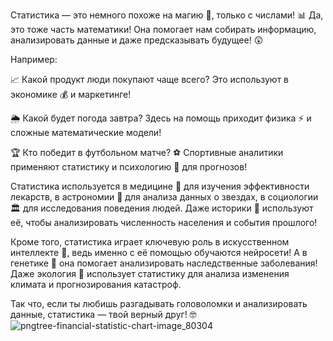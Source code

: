 Статистика — это немного похоже на магию 🔮, только с числами! 📊 Да, это тоже часть математики! Она помогает нам собирать информацию, анализировать данные и даже предсказывать будущее! 😲

Например:

📈 Какой продукт люди покупают чаще всего? Это используют в экономике 💰 и маркетинге!

🌦️ Какой будет погода завтра? Здесь на помощь приходит физика ⚡ и сложные математические модели!

🏆 Кто победит в футбольном матче? ⚽ Спортивные аналитики применяют статистику и психологию 🧠 для прогнозов!

Статистика используется в медицине 🏥 для изучения эффективности лекарств, в астрономии 🌌 для анализа данных о звездах, в социологии 🏛️ для исследования поведения людей. Даже историки 📜 используют её, чтобы анализировать численность населения и события прошлого!

Кроме того, статистика играет ключевую роль в искусственном интеллекте 🤖, ведь именно с её помощью обучаются нейросети! А в генетике 🧬 она помогает анализировать наследственные заболевания! Даже экология 🌱 использует статистику для анализа изменения климата и прогнозирования катастроф.

Так что, если ты любишь разгадывать головоломки и анализировать данные, статистика — твой верный друг! 🤓
![pngtree-financial-statistic-chart-image_80304](https://github.com/user-attachments/assets/70bf8b6e-4d9a-4111-9d9b-01372213c1ba)
